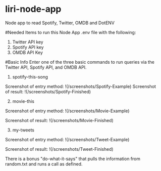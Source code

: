 # liri-node-app
Node app to read Spotify, Twitter, OMDB and DotENV

#Needed Items to run this Node App
.env file with the following:
1. Twitter API key
2. Spotify API key
3. OMDB API Key

#Basic Info
Enter one of the three basic commands to run queries via the Twitter API, Spotify API, and OMDB API.
1. spotify-this-song

Screenshot of entry method:
!(/screenshots/Spotify-Example)
Screenshot of result:
!(/screenshots/Spotify-Finished)


2. movie-this

Screenshot of entry method:
!(/screenshots/Movie-Example)

Screenshot of result:
!(/screenshots/Movie-Finished)


3. my-tweets

Screenshot of entry method:
!(/screenshots/Tweet-Example)

Screenshot of result:
!(/screenshots/Tweet-Finished)

There is a bonus "do-what-it-says" that pulls the information from random.txt and runs a call as defined.
